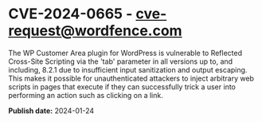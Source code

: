 # CVE-2024-0665 - cve-request@wordfence.com

The WP Customer Area plugin for WordPress is vulnerable to Reflected Cross-Site Scripting via the 'tab' parameter in all versions up to, and including, 8.2.1 due to insufficient input sanitization and output escaping. This makes it possible for unauthenticated attackers to inject arbitrary web scripts in pages that execute if they can successfully trick a user into performing an action such as clicking on a link.

**Publish date:** 2024-01-24
